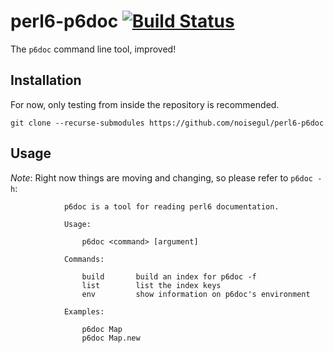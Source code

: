 # perl6-p6doc [![Build Status](https://travis-ci.org/noisegul/perl6-p6doc.svg?branch=master)](https://travis-ci.org/noisegul/perl6-p6doc)

The `p6doc` command line tool, improved!

## Installation

For now, only testing from inside the repository is recommended.

`git clone --recurse-submodules https://github.com/noisegul/perl6-p6doc`

## Usage

*Note*: Right now things are moving and changing, so please refer to `p6doc -h`:

```
            p6doc is a tool for reading perl6 documentation.

            Usage:

                p6doc <command> [argument]

            Commands:

                build       build an index for p6doc -f
                list        list the index keys
                env         show information on p6doc's environment

            Examples:

                p6doc Map
                p6doc Map.new
```
